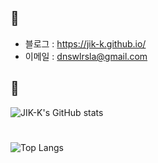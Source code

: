 ## 📌

- 블로그 : <https://jik-k.github.io/>
- 이메일 : <dnswlrsla@gmail.com>

## 📌


![JIK-K's GitHub stats](https://github-readme-stats.vercel.app/api?username=JIK-K&show_icons=true&theme=dark)
#
![Top Langs](https://github-readme-stats.vercel.app/api/top-langs/?username=JIK-K&layout=compact&theme=dark)
    
